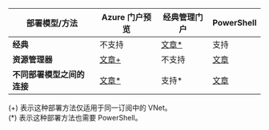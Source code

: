 | **部署模型/方法** | **Azure 门户预览** | **经典管理门户** | **PowerShell** |
| --- | --- | --- | --- |
| **经典** |不支持 |[文章*](/documentation/articles/virtual-networks-configure-vnet-to-vnet-connection/) |支持 |
| **资源管理器** |[文章+](/documentation/articles/vpn-gateway-howto-vnet-vnet-resource-manager-portal/) |不支持 |[文章](/documentation/articles/vpn-gateway-vnet-vnet-rm-ps/) |
| **不同部署模型之间的连接** |[文章*](/documentation/articles/vpn-gateway-connect-different-deployment-models-portal/) |支持* |[文章](/documentation/articles/vpn-gateway-connect-different-deployment-models-powershell/) |

(+) 表示这种部署方法仅适用于同一订阅中的 VNet。<br>
(*) 表示这种部署方法也需要 PowerShell。